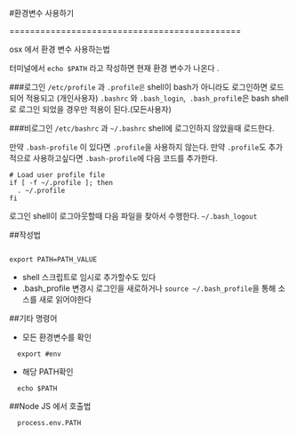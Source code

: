 #환경변수 사용하기


=============================================

osx 에서 환경 변수 사용하는법

터미널에서 `echo $PATH` 라고 작성하면 현재 환경 변수가 나온다 .

###로그인
`/etc/profile` 과 `.profile은` shell이 bash가 아니라도 로그인하면 로드되어 적용되고   (개인사용자)
`.bashrc` 와 `.bash_login`,` .bash_profil`e은 bash shell로 로그인 되었을 경우만 적용이 된다.(모든사용자)

###비로그인
`/etc/bashrc` 과 `~/.bashrc` shell에 로그인하지 않았을때 로드한다.

만약 `.bash-profile`  이 있다면 `.profile`을 사용하지 않는다.
만약 `.profile`도 추가적으로  사용하고싶다면 `.bash-profile`에 다음 코드를 추가한다.
```
# Load user profile file
if [ -f ~/.profile ]; then
  . ~/.profile
fi
```




로그인 shell이 로그아웃할때 다음 파일을 찾아서 수행한다.
`~/.bash_logout`








##작성법

```

export PATH=PATH_VALUE

```

- shell 스크립트로 임시로 추가할수도 있다
- .bash_profile 변경시 로그인을 새로하거나 `source ~/.bash_profile`을 통해 소스를 새로 읽어야한다




##기타 명령어

- 모든 환경변수를 확인
```
  export #env
```


- 해당 PATH확인

```
  echo $PATH
```





##Node JS 에서 호출법


```
  process.env.PATH
```
